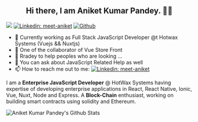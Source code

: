<h2 align="center" font-weight:bold> Hi there, I am Aniket Kumar Pandey. 👋🤓 </h2>

<!--
**meet-aniket/meet-aniket** is a ✨ _special_ ✨ repository because its `README.md` (this file) appears on your GitHub profile.

Here are some ideas to get you started:

- 😄 Pronouns: ...
- ⚡ Fun fact: ...
-->


![](https://visitor-badge.laobi.icu/badge?page_id=meet-aniket.meet-aniket)
[![Linkedin: meet-aniket](https://img.shields.io/badge/-@niket_Pandey-blue?style=flat-square&logo=Linkedin&logoColor=white&link=https://www.linkedin.com/in/meet-aniket/)](https://www.linkedin.com/in/meet-aniket/)
[![Github](https://img.shields.io/github/followers/meet-aniket?label=Follow&style=social)](https://github.com/meet-aniket)  



- 🔭 Currently working as Full Stack JavaScript Developer @t Hotwax Systems (Vuejs && Nuxtjs)
- 👯 One of the collaborator of Vue Store Front
- 🤔 Rradey to help peoples who are looking ...
- 💬 You can ask about JavaScript Related Help as well 
- 📫 How to reach me out to me: [![Linkedin: meet-aniket](https://img.shields.io/badge/-@niket-blue?style=flat-square&logo=Linkedin&logoColor=white&link=https://www.linkedin.com/in/meet-aniket/)](https://www.linkedin.com/in/meet-aniket/)



I am a **Enterprise JavaScript Developer** @ HotWax Systems having expertise of developing enterprise applications in React, React Native, Ionic, Vue, Nuxt, Node and Express. A **Block-Chain** enthusiast, working on building smart contracts using solidity and Ethereum.


![Aniket Kumar Pandey's Github Stats](https://github-readme-stats.vercel.app/api?username=meet-aniket&show_icons=true)  
